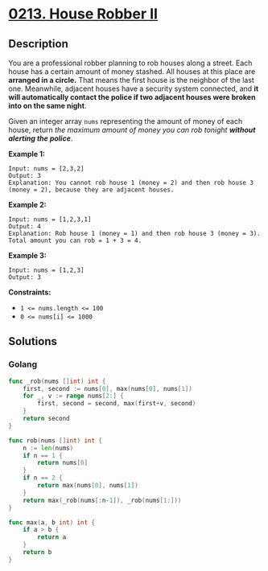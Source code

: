 # [0213. House Robber II](https://leetcode-cn.com/problems/house-robber-ii/)



## Description



You are a professional robber planning to rob houses along a street. Each house has a certain amount of money stashed. All houses at this place are **arranged in a circle.** That means the first house is the neighbor of the last one. Meanwhile, adjacent houses have a security system connected, and **it will automatically contact the police if two adjacent houses were broken into on the same night**.

Given an integer array `nums` representing the amount of money of each house, return *the maximum amount of money you can rob tonight **without alerting the police***.

 

**Example 1:**

```
Input: nums = [2,3,2]
Output: 3
Explanation: You cannot rob house 1 (money = 2) and then rob house 3 (money = 2), because they are adjacent houses.
```

**Example 2:**

```
Input: nums = [1,2,3,1]
Output: 4
Explanation: Rob house 1 (money = 1) and then rob house 3 (money = 3).
Total amount you can rob = 1 + 3 = 4.
```

**Example 3:**

```
Input: nums = [1,2,3]
Output: 3
```

 

**Constraints:**

- `1 <= nums.length <= 100`
- `0 <= nums[i] <= 1000`





## Solutions

### Golang

```go
func _rob(nums []int) int {
    first, second := nums[0], max(nums[0], nums[1])
    for _, v := range nums[2:] {
        first, second = second, max(first+v, second)
    }
    return second
}

func rob(nums []int) int {
    n := len(nums)
    if n == 1 {
        return nums[0]
    }
    if n == 2 {
        return max(nums[0], nums[1])
    }
    return max(_rob(nums[:n-1]), _rob(nums[1:]))
}

func max(a, b int) int {
    if a > b {
        return a
    }
    return b
}
```

